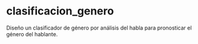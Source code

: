 # clasificacion_genero
Diseño un clasificador de género por análisis del habla para pronosticar el género del hablante.

